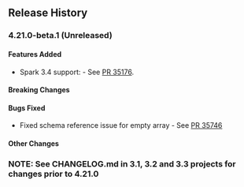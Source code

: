 ## Release History

### 4.21.0-beta.1 (Unreleased)

#### Features Added
* Spark 3.4 support: - See [PR 35176](https://github.com/Azure/azure-sdk-for-java/pull/35176).

#### Breaking Changes

#### Bugs Fixed
* Fixed schema reference issue for empty array - See [PR 35746](https://github.com/Azure/azure-sdk-for-java/pull/35746)

#### Other Changes

### NOTE: See CHANGELOG.md in 3.1, 3.2 and 3.3 projects for changes prior to 4.21.0
